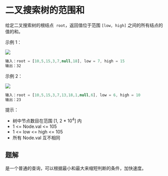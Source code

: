 # 二叉搜索树的范围和

给定二叉搜索树的根结点  `root`，返回值位于范围 `[low, high]` 之间的所有结点的值的和。

示例 1：

![](https://assets.leetcode.com/uploads/2020/11/05/bst1.jpg)

```ts
输入：root = [10,5,15,3,7,null,18], low = 7, high = 15
输出：32
```

示例 2：

![](https://assets.leetcode.com/uploads/2020/11/05/bst2.jpg)

```ts
输入：root = [10,5,15,3,7,13,18,1,null,6], low = 6, high = 10
输出：23
```

提示：

- 树中节点数目在范围 [1, 2 * 10<sup>4</sup>] 内
- 1 <= Node.val <= 105
- 1 <= low <= high <= 105
- 所有 Node.val 互不相同

## 题解

是一个普通的查询，可以根据最小和最大来缩短判断的条件，加快速度。
